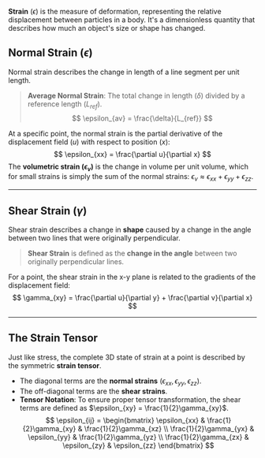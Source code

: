 **Strain** ($\epsilon$) is the measure of deformation, representing the relative displacement between particles in a body. It's a dimensionless quantity that describes how much an object's size or shape has changed.

## Normal Strain ($\epsilon$)
Normal strain describes the change in length of a line segment per unit length.

> **Average Normal Strain**: The total change in length ($\delta$) divided by a reference length ($L_{ref}$).
> $$ \epsilon_{av} = \frac{\delta}{L_{ref}} $$

At a specific point, the normal strain is the partial derivative of the displacement field ($u$) with respect to position ($x$):
$$ \epsilon_{xx} = \frac{\partial u}{\partial x} $$
The **volumetric strain ($\epsilon_v$)** is the change in volume per unit volume, which for small strains is simply the sum of the normal strains: $\epsilon_v \approx \epsilon_{xx} + \epsilon_{yy} + \epsilon_{zz}$.

---

## Shear Strain ($\gamma$)
Shear strain describes a change in **shape** caused by a change in the angle between two lines that were originally perpendicular.

> **Shear Strain** is defined as the **change in the angle** between two originally perpendicular lines.



For a point, the shear strain in the x-y plane is related to the gradients of the displacement field:
$$ \gamma_{xy} = \frac{\partial u}{\partial y} + \frac{\partial v}{\partial x} $$

---

## The Strain Tensor
Just like stress, the complete 3D state of strain at a point is described by the symmetric **strain tensor**.
- The diagonal terms are the **normal strains** ($\epsilon_{xx}, \epsilon_{yy}, \epsilon_{zz}$).
- The off-diagonal terms are the **shear strains**.
- **Tensor Notation**: To ensure proper tensor transformation, the shear terms are defined as $\epsilon_{xy} = \frac{1}{2}\gamma_{xy}$.
  $$ \epsilon_{ij} = \begin{bmatrix} \epsilon_{xx} & \frac{1}{2}\gamma_{xy} & \frac{1}{2}\gamma_{xz} \\ \frac{1}{2}\gamma_{yx} & \epsilon_{yy} & \frac{1}{2}\gamma_{yz} \\ \frac{1}{2}\gamma_{zx} & \epsilon_{zy} & \epsilon_{zz} \end{bmatrix} $$